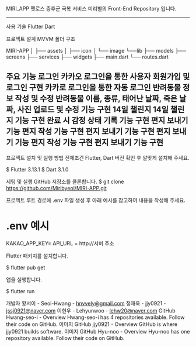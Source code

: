 MIRI_APP
펫로스 증후군 극복 서비스 미리별의 Front-End Repository 입니다.

---

사용 기술
Flutter
Dart

프로젝트 설계
MVVM
폴더 구조

  
  MIRI-APP
  │
  ├── assets
  │   ├── icon
  │   └── image
  └──lib
      ├── models
      ├── screens
      ├── services
      ├── widgets
      ├── main.dart
      └── routes.dart

  


주요 기능
로그인
카카오 로그인을 통한 사용자 회원가입 및 로그인 구현
카카로 로그인을 통한 자동 로그인
반려동물 정보 작성 및 수정
반려동물 이름, 종류, 태어난 날짜, 죽은 날짜, 사진 업로드 및 수정 기능 구현
14일 챌린지
14일 챌린지 기능 구현
완료 시 감정 상태 기록 기능 구현
편지 보내기 기능
편지 작성 기능 구현
편지 보내기 기능 구현
편지 보내기 기능
편지 작성 기능 구현
편지 보내기 기능 구현
---

프로젝트 설치 및 실행 방법
전제조건
Flutter, Dart 버전 확인 후 알맞게 설치해 주세요.

   
   $ Flutter 3.13.1
   $ Dart 3.1.0
   



세팅 및 실행
GitHub 저장소를 클론합니다.
$ git clone https://github.com/Miribyeol/MIRI-APP.git

프로젝트 루트 경로에 .env 파일 생성 후 아래 예시를 참고하여 내용을 작성해 주세요.
# .env 예시
 KAKAO_APP_KEY=
 API_URL = http://서버 주소

Flutter 패키지를 설치합니다.

   
   $ flutter pub get
   


앱을 실행합니다.

   
   $ flutter run
   


개발자
황서이 - Seoi-Hwang - hnvvely@gmail.com
정재욱 - jjy0921 - jssj0921@naver.com
이현우 - Lehyunwoo - lehw20@naver.com
GitHub
Hwang-seo-i - Overview
Hwang-seo-i has 4 repositories available. Follow their code on GitHub.
이미지
GitHub
jjy0921 - Overview
GitHub is where jjy0921 builds software.
이미지
GitHub
Hyu-noo - Overview
Hyu-noo has one repository available. Follow their code on GitHub.